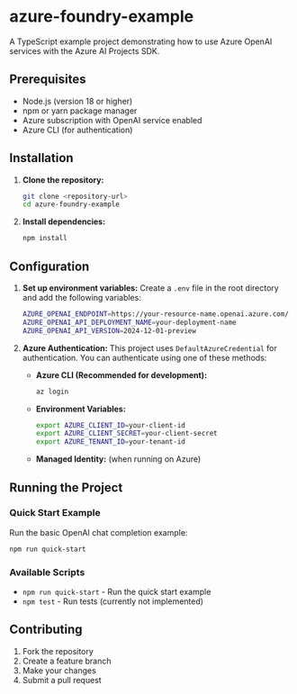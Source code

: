 # azure-foundry-example

A TypeScript example project demonstrating how to use Azure OpenAI services with the Azure AI Projects SDK.

## Prerequisites

- Node.js (version 18 or higher)
- npm or yarn package manager
- Azure subscription with OpenAI service enabled
- Azure CLI (for authentication)

## Installation

1. **Clone the repository:**
   ```bash
   git clone <repository-url>
   cd azure-foundry-example
   ```

2. **Install dependencies:**
   ```bash
   npm install
   ```

## Configuration

1. **Set up environment variables:**
   Create a `.env` file in the root directory and add the following variables:
   ```bash
   AZURE_OPENAI_ENDPOINT=https://your-resource-name.openai.azure.com/
   AZURE_OPENAI_API_DEPLOYMENT_NAME=your-deployment-name
   AZURE_OPENAI_API_VERSION=2024-12-01-preview
   ```

2. **Azure Authentication:**
   This project uses `DefaultAzureCredential` for authentication. You can authenticate using one of these methods:
   
   - **Azure CLI (Recommended for development):**
     ```bash
     az login
     ```
   
   - **Environment Variables:**
     ```bash
     export AZURE_CLIENT_ID=your-client-id
     export AZURE_CLIENT_SECRET=your-client-secret
     export AZURE_TENANT_ID=your-tenant-id
     ```
   
   - **Managed Identity:** (when running on Azure)

## Running the Project

### Quick Start Example

Run the basic OpenAI chat completion example:

```bash
npm run quick-start
```

### Available Scripts

- `npm run quick-start` - Run the quick start example
- `npm test` - Run tests (currently not implemented)

## Contributing

1. Fork the repository
2. Create a feature branch
3. Make your changes
4. Submit a pull request


